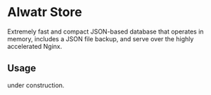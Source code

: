 # Alwatr Store

Extremely fast and compact JSON-based database that operates in memory, includes a JSON file backup, and serve over the highly accelerated Nginx.

## Usage

under construction.
